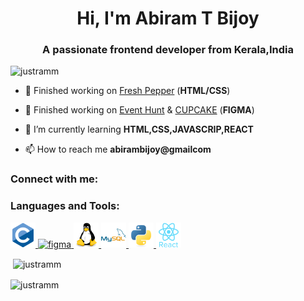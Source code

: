 <h1 align="center">Hi, I'm Abiram T Bijoy</h1>
<h3 align="center">A passionate frontend developer from Kerala,India</h3>

<p align="left"> <img src="https://komarev.com/ghpvc/?username=justramm&label=Profile%20views&color=0e75b6&style=flat" alt="justramm" /> </p>

- 🍜 Finished working on [Fresh Pepper](https://pepper-free-1.abirambijoy.repl.co/) (**HTML/CSS**)

- 🏅 Finished working on [Event Hunt](https://www.figma.com/file/oOaYPnAWZw5ptsgUedmLSV/Event-Hunt?node-id=0%3A1&t=sl0JVEn888fK2FLF-1) & [CUPCAKE](https://www.figma.com/file/bs7rxSFmBpAd5aq625IZS6/CUPCAKE?node-id=0%3A1&t=himUDWREPXwdb0OI-1) (**FIGMA**)

- 🌱 I’m currently learning **HTML,CSS,JAVASCRIP,REACT**

- 📫 How to reach me **abirambijoy@gmailcom**

<h3 align="left">Connect with me:</h3>
<p align="left">
</p>

<h3 align="left">Languages and Tools:</h3>
<p align="left"> <a href="https://www.cprogramming.com/" target="_blank" rel="noreferrer"> <img src="https://raw.githubusercontent.com/devicons/devicon/master/icons/c/c-original.svg" alt="c" width="40" height="40"/> </a> <a href="https://www.figma.com/" target="_blank" rel="noreferrer"> <img src="https://www.vectorlogo.zone/logos/figma/figma-icon.svg" alt="figma" width="40" height="40"/> </a> <a href="https://www.linux.org/" target="_blank" rel="noreferrer"> <img src="https://raw.githubusercontent.com/devicons/devicon/master/icons/linux/linux-original.svg" alt="linux" width="40" height="40"/> </a> <a href="https://www.mysql.com/" target="_blank" rel="noreferrer"> <img src="https://raw.githubusercontent.com/devicons/devicon/master/icons/mysql/mysql-original-wordmark.svg" alt="mysql" width="40" height="40"/> </a> <a href="https://www.python.org" target="_blank" rel="noreferrer"> <img src="https://raw.githubusercontent.com/devicons/devicon/master/icons/python/python-original.svg" alt="python" width="40" height="40"/> </a> <a href="https://reactjs.org/" target="_blank" rel="noreferrer"> <img src="https://raw.githubusercontent.com/devicons/devicon/master/icons/react/react-original-wordmark.svg" alt="react" width="40" height="40"/> </a> </p>

<p>&nbsp;<img align="center" src="https://github-readme-stats.vercel.app/api?username=justramm&show_icons=true&locale=en" alt="justramm" /></p>

<p><img align="center" src="https://github-readme-streak-stats.herokuapp.com/?user=justramm&" alt="justramm" /></p>
